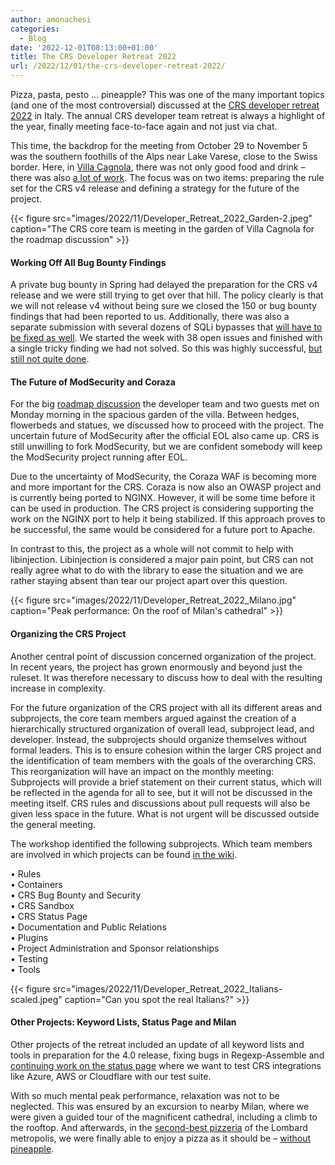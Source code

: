 ```yaml
---
author: amonachesi
categories:
  - Blog
date: '2022-12-01T08:13:00+01:00'
title: The CRS Developer Retreat 2022
url: /2022/12/01/the-crs-developer-retreat-2022/
---
```



Pizza, pasta, pesto ... pineapple? This was one of the many important topics (and one of the most controversial) discussed at the [CRS developer retreat 2022](https://github.com/coreruleset/coreruleset/wiki/Dev-Retreat-2022) in Italy. The annual CRS developer team retreat is always a highlight of the year, finally meeting face-to-face again and not just via chat.

This time, the backdrop for the meeting from October 29 to November 5 was the southern foothills of the Alps near Lake Varese, close to the Swiss border. Here, in [Villa Cagnola](https://villacagnola.com), there was not only good food and drink – there was also [a lot of work](https://github.com/coreruleset/coreruleset/wiki/Dev-Retreat-2022-Topics). The focus was on two items: preparing the rule set for the CRS v4 release and defining a strategy for the future of the project.

{{< figure src="images/2022/11/Developer_Retreat_2022_Garden-2.jpeg" caption="The CRS core team is meeting in the garden of Villa Cagnola for the roadmap discussion" >}}
#### Working Off All Bug Bounty Findings

A private bug bounty in Spring had delayed the preparation for the CRS v4 release and we were still trying to get over that hill. The policy clearly is that we will not release v4 without being sure we closed the 150 or bug bounty findings that had been reported to us. Additionally, there was also a separate submission with several dozens of SQLi bypasses that [will have to be fixed as well](https://github.com/coreruleset/coreruleset/issues?q=Shivam+is%3Aissue+author%3Afranbuehler+label%3Asqli-bypass-bathla). We started the week with 38 open issues and finished with a single tricky finding we had not solved. So this was highly successful, [but still not quite done](https://github.com/coreruleset/coreruleset/wiki/DevRetreat22ProjectBugBounty).

#### The Future of ModSecurity and Coraza

For the big [roadmap discussion](https://github.com/coreruleset/coreruleset/wiki/DevRetreat22WorkshopRoadmap) the developer team and two guests met on Monday morning in the spacious garden of the villa. Between hedges, flowerbeds and statues, we discussed how to proceed with the project. The uncertain future of ModSecurity after the official EOL also came up. CRS is still unwilling to fork ModSecurity, but we are confident somebody will keep the ModSecurity project running after EOL.

Due to the uncertainty of ModSecurity, the Coraza WAF is becoming more and more important for the CRS. Coraza is now also an OWASP project and is currently being ported to NGINX. However, it will be some time before it can be used in production. The CRS project is considering supporting the work on the NGINX port to help it being stabilized. If this approach proves to be successful, the same would be considered for a future port to Apache.

In contrast to this, the project as a whole will not commit to help with libinjection. Libinjection is considered a major pain point, but CRS can not really agree what to do with the library to ease the situation and we are rather staying absent than tear our project apart over this question.

{{< figure src="images/2022/11/Developer_Retreat_2022_Milano.jpg" caption="Peak performance: On the roof of Milan's cathedral" >}}
#### Organizing the CRS Project

Another central point of discussion concerned organization of the project. In recent years, the project has grown enormously and beyond just the ruleset. It was therefore necessary to discuss how to deal with the resulting increase in complexity.

For the future organization of the CRS project with all its different areas and subprojects, the core team members argued against the creation of a hierarchically structured organization of overall lead, subproject lead, and developer. Instead, the subprojects should organize themselves without formal leaders. This is to ensure cohesion within the larger CRS project and the identification of team members with the goals of the overarching CRS. This reorganization will have an impact on the monthly meeting: Subprojects will provide a brief statement on their current status, which will be reflected in the agenda for all to see, but it will not be discussed in the meeting itself. CRS rules and discussions about pull requests will also be given less space in the future. What is not urgent will be discussed outside the general meeting.

The workshop identified the following subprojects. Which team members are involved in which projects can be found [in the wiki](https://github.com/coreruleset/coreruleset/wiki/DevRetreat22WorkshopRoadmap).

• Rules  
• Containers  
• CRS Bug Bounty and Security  
• CRS Sandbox  
• CRS Status Page  
• Documentation and Public Relations  
• Plugins  
• Project Administration and Sponsor relationships  
• Testing  
• Tools

{{< figure src="images/2022/11/Developer_Retreat_2022_Italians-scaled.jpeg" caption="Can you spot the real Italians?" >}}
#### Other Projects: Keyword Lists, Status Page and Milan

Other projects of the retreat included an update of all keyword lists and tools in preparation for the 4.0 release, fixing bugs in Regexp-Assemble and [continuing work on the status page](https://github.com/coreruleset/coreruleset/wiki/DevRetreat22ProjectStatusPage) where we want to test CRS integrations like Azure, AWS or Cloudflare with our test suite.

With so much mental peak performance, relaxation was not to be neglected. This was ensured by an excursion to nearby Milan, where we were given a guided tour of the magnificent cathedral, including a climb to the rooftop. And afterwards, in the [second-best pizzeria](https://www.dazero.org) of the Lombard metropolis, we were finally able to enjoy a pizza as it should be – [without pineapple](https://www.youtube.com/watch?v=EDUy3Y_w9Tk).
